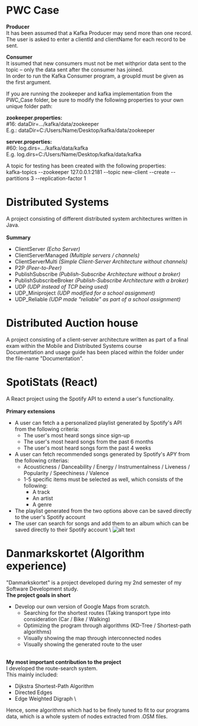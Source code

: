 # PWC Case
**Producer** \
It has been assumed that a Kafka Producer may send more than one record.\
The user is asked to enter a clientId and clientName for each record to be sent.

**Consumer** \
It issumed that new consumers must not be met withprior  data sent to the topic –  only the data sent after the consumer has joined. \
In order to run the Kafka Consumer program, a groupId must be given as the first argument.


If you are running the zookeeper and kafka implementation from the PWC_Case folder, be sure to modify the following properties to your own unique folder path:

**zookeeper.properties:**  
#16: dataDir=.../kafka/data/zookeeper\
E.g.: dataDir=C:/Users/Name/Desktop/kafka/data/zookeeper

**server.properties:**  
#60: log.dirs=.../kafka/data/kafka\
E.g. log.dirs=C:/Users/Name/Desktop/kafka/data/kafka

A topic for testing has been created with the following properties:\
kafka-topics --zookeeper 127.0.0.1:2181 --topic new-client --create --partitions 3 --replication-factor 1

# Distributed Systems
A project consisting of different distributed system architectures written in Java.
\
\
**Summary**
* ClientServer _(Echo Server)_
* ClientServerManaged _(Multiple servers / channels)_
* ClientServerMulti _(Simple Client-Server Architecture without channels)_
* P2P _(Peer-to-Peer)_
* PublishSubscribe _(Publish-Subscribe Architecture without a broker)_
* PublishSubscribeBroker _(Publish-Subscribe Architecture with a broker)_
* UDP _(UDP instead of TCP being used)_
* UDP_Miniproject _(UDP modified for a school assignment)_
* UDP_Reliable _(UDP made "reliable" as part of a school assignment)_

# Distributed Auction house
A project consisting of a client-server architecture written as part of a final exam within the Mobile and Distributed Systems course
\
Documentation and usage guide has been placed within the folder under the file-name "Documentation".

# SpotiStats (React)
A React project using the Spotify API to extend a user's functionality.
\
\
**Primary extensions**
* A user can fetch a a personalized playlist generated by Spotify's API from the following criteria:
  * The user's most heard songs since sign-up
  * The user's most heard songs from the past 6 months
  * The user's most heard songs form the past 4 weeks
* A user can fetch recommended songs generated by Spotify's APY from the following criterias:
  * Acousticness / Danceability / Energy / Instrumentalness / Liveness / Popularity / Speechiness / Valence
  * 1-5 specific items must be selected as well, which consists of the following:
    * A track
    * An artist
    * A genre
* The playlist generated from the two options above can be saved directly to the user's Spotify account
* The user can search for songs and add them to an album which can be saved directly to their Spotify account
\\
![alt text](https://i.imgur.com/RY3A89N.jpg)

# Danmarkskortet (Algorithm experience)
"Danmarkskortet" is a project developed during my 2nd semester of my Software Development study. \
**The project goals in short**
  * Develop our own version of Google Maps from scratch.
    * Searching for the shortest routes (Taking transport type into consideration (Car / Bike / Walking)
    * Optimizing the program through algorithms (KD-Tree / Shortest-path algorithms)
    * Visually showing the map through interconnected nodes
    * Visually showing the generated route to the user

\
**My most important contribution to the project**
\
I developed the route-search system. \
This mainly included:
 * Dijkstra Shortest-Path Algorithm
 * Directed Edges
 * Edge Weighted Digraph
\

Hence, some algorithms which had to be finely tuned to fit to our programs data, which is a whole system of nodes extracted from .OSM files. 



